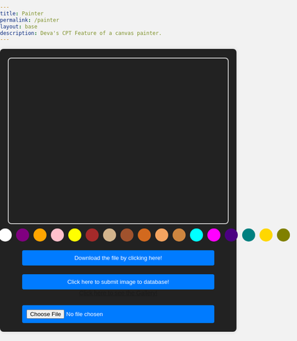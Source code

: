 ```yaml
---
title: Painter
permalink: /painter
layout: base
description: Deva's CPT Feature of a canvas painter.
---
```

<html lang="en">
  <meta charset="UTF-8">
  <meta name="viewport" content="width=device-width, initial-scale=1.0">
  <title>VividFusion</title>
  <link rel="stylesheet" href="painter.css">

  <style>
html, body {
    height: 100%;
    width: 100%;
    font-family: Arial, sans-serif;
    background-color: #f2f2f2;
    margin: 0;
    padding: 0;
    display: block;
    justify-content: center;
    align-items: center;
}

#drawingContainer {
    width: 100%;
    display: flex;
    flex-direction: column;
    align-items: center;
    background-color: #222;
    border-radius: 8px;
    padding: 20px;
    box-shadow: 0 0 10px rgba(0, 0, 0, 0.1);
}

canvas#drawingCanvas {
    width: 100%;
    max-width: 800px;
    height: auto;
    border: 2px solid #ccc;
    border-radius: 8px;
}

#colorSelectors {
    display: flex;
    justify-content: center;
    margin-top: 10px;
}

.colorSelector {
    width: 30px;
    height: 30px;
    border-radius: 50%;
    margin: 0 5px;
    cursor: pointer;
}

#eraser {
    width: 30px;
    height: 30px;
    background-color: #fff;
    border: 2px solid #ccc;
    border-radius: 50%;
    margin-top: 10px;
    cursor: pointer;
}

#lineWidthSelectors {
    display: flex;
    justify-content: center;
    margin-top: 10px;
}

.lineWidthSelector {
    padding: 5px 10px;
    border: 1px solid #ccc;
    border-radius: 4px;
    margin: 0 5px;
    cursor: pointer;
}

button, input[type="file"] {
    width: 100%;
    padding: 10px;
    background-color: #007bff;
    color: white;
    border: none;
    border-radius: 4px;
    cursor: pointer;
    margin-top: 20px;
    box-sizing: border-box; /* Ensure padding doesn't affect width */
}

button:hover {
    background-color: #0056b3;
}


  </style>
  
  <!-- Drawing container -->
  <div id="drawingContainer">
    <!-- Canvas -->
    <canvas id="drawingCanvas" width="800" height="600"></canvas>
    <!-- Color selectors -->
<div id="colorSelectors">
  <div class="colorSelector" style="background-color: #ff0000;"></div> <!-- Red -->
  <div class="colorSelector" style="background-color: #0000ff;"></div> <!-- Blue -->
  <div class="colorSelector" style="background-color: #00ff00;"></div> <!-- Green -->
  <div class="colorSelector" style="background-color: #ffffff;"></div> <!-- White (Black text) -->
  <div class="colorSelector" style="background-color: #800080;"></div> <!-- Purple -->
  <div class="colorSelector" style="background-color: #ffa500;"></div> <!-- Orange -->
  <div class="colorSelector" style="background-color: #ffc0cb;"></div> <!-- Pink -->
  <div class="colorSelector" style="background-color: #ffff00;"></div> <!-- Yellow -->
  <div class="colorSelector" style="background-color: #a52a2a;"></div> <!-- Brown -->
  <div class="colorSelector" style="background-color: #d2b48c;"></div> <!-- Tan -->
  <div class="colorSelector" style="background-color: #a0522d;"></div> <!-- Sienna -->
  <div class="colorSelector" style="background-color: #d2691e;"></div> <!-- Chocolate -->
  <div class="colorSelector" style="background-color: #f4a460;"></div> <!-- Sandy Brown -->
  <div class="colorSelector" style="background-color: #cd853f;"></div> <!-- Peru -->
  <div class="colorSelector" style="background-color: #00ffff;"></div> <!-- Cyan -->
  <div class="colorSelector" style="background-color: #ff00ff;"></div> <!-- Magenta -->
  <div class="colorSelector" style="background-color: #4b0082;"></div> <!-- Indigo -->
  <div class="colorSelector" style="background-color: #008080;"></div> <!-- Teal -->
  <div class="colorSelector" style="background-color: #ffd700;"></div> <!-- Gold -->
  <div class="colorSelector" style="background-color: #808000;"></div> <!-- Olive -->
</div>

<div style="text-align: center;">
  <button onclick="download()">Download the file by clicking here!</button>
  <br> <!-- Add line break here -->
  <img id="paintingimg">
  <button onclick="sendPainting()">Click here to submit image to database!</button>
  <a href="{{site.baseurl}}/gallery">Click here to see the Gallery!</a>
  <br> <!-- Add line break here -->
  <input type="file" id="paintingfile">
</div>
<script src="src/painter.js"></script>
<script src="src/gallery.js"></script>
